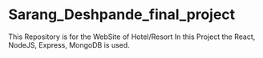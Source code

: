 # Sarang_Deshpande_final_project
This Repository is for the WebSite of Hotel/Resort
In this Project the React, NodeJS, Express, MongoDB is used.
